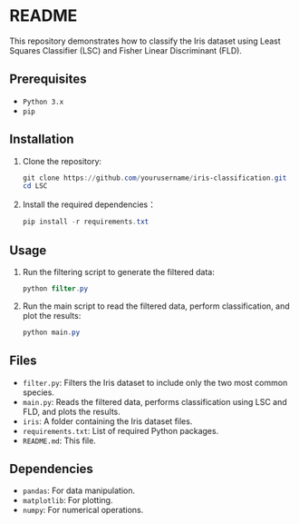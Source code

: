 # README
This repository demonstrates how to classify the Iris dataset using Least Squares Classifier (LSC) and Fisher Linear Discriminant (FLD).

## Prerequisites

- `Python 3.x`
- `pip`

## Installation
1. Clone the repository:
   ```powershell
   git clone https://github.com/yourusername/iris-classification.git
   cd LSC

2. Install the required dependencies：
   ```powershell
   pip install -r requirements.txt

## Usage
1. Run the filtering script to generate the filtered data:
   ```powershell
   python filter.py

2. Run the main script to read the filtered data, perform classification, and plot the results:

   ```powershell
   python main.py
   ```

## Files
- `filter.py`: Filters the Iris dataset to include only the two most common species.
- `main.py`: Reads the filtered data, performs classification using LSC and FLD, and plots the results.
- `iris`: A folder containing the Iris dataset files.
- `requirements.txt`: List of required Python packages.
- `README.md`: This file.

## Dependencies

- `pandas`: For data manipulation.
- `matplotlib`: For plotting.
- `numpy`: For numerical operations.